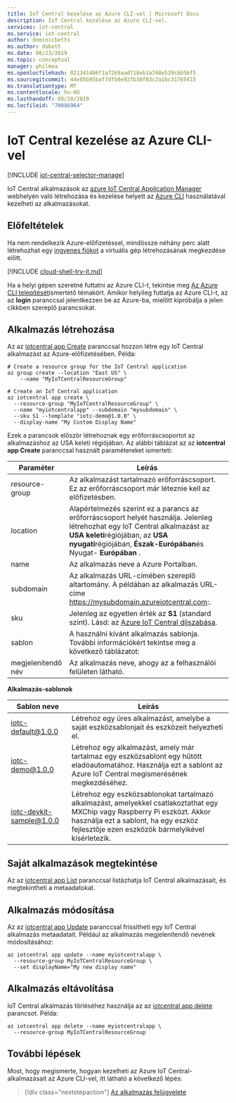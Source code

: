 ```yaml
---
title: IoT Central kezelése az Azure CLI-vel | Microsoft Docs
description: IoT Central kezelése az Azure CLI-vel.
services: iot-central
ms.service: iot-central
author: dominicbetts
ms.author: dobett
ms.date: 08/23/2019
ms.topic: conceptual
manager: philmea
ms.openlocfilehash: 021341406f1a7269aadf18eb3a748e539cbb5bf5
ms.sourcegitcommit: 44e85b95baf7dfb9e92fb38f03c2a1bc31765415
ms.translationtype: MT
ms.contentlocale: hu-HU
ms.lasthandoff: 08/28/2019
ms.locfileid: "70086964"
---
```

# <a name="manage-iot-central-from-azure-cli"></a>IoT Central kezelése az Azure CLI-vel

[!INCLUDE [iot-central-selector-manage](../../includes/iot-central-selector-manage.md)]

IoT Central alkalmazások az [azure IoT Central Application Manager](https://aka.ms/iotcentral) webhelyén való létrehozása és kezelése helyett az [Azure CLI](/cli/azure/) használatával kezelheti az alkalmazásokat.

## <a name="prerequisites"></a>Előfeltételek

Ha nem rendelkezik Azure-előfizetéssel, mindössze néhány perc alatt létrehozhat egy [ingyenes fiókot](https://azure.microsoft.com/free/?WT.mc_id=A261C142F) a virtuális gép létrehozásának megkezdése előtt.

[!INCLUDE [cloud-shell-try-it.md](../../includes/cloud-shell-try-it.md)]

Ha a helyi gépen szeretné futtatni az Azure CLI-t, tekintse meg [Az Azure CLI telepítését](/cli/azure/install-azure-cli)ismertető témakört. Amikor helyileg futtatja az Azure CLI-t, az az **login** paranccsal jelentkezzen be az Azure-ba, mielőtt kipróbálja a jelen cikkben szereplő parancsokat.

## <a name="create-an-application"></a>Alkalmazás létrehozása

Az az [iotcentral app Create](/cli/azure/iotcentral/app#az-iotcentral-app-create) paranccsal hozzon létre egy IoT Central alkalmazást az Azure-előfizetésében. Példa:

```azurecli-interactive
# Create a resource group for the IoT Central application
az group create --location "East US" \
    --name "MyIoTCentralResourceGroup"
```

```azurecli-interactive
# Create an IoT Central application
az iotcentral app create \
  --resource-group "MyIoTCentralResourceGroup" \
  --name "myiotcentralapp" --subdomain "mysubdomain" \
  --sku S1 --template "iotc-demo@1.0.0" \
  --display-name "My Custom Display Name"
```

Ezek a parancsok először létrehoznak egy erőforráscsoportot az alkalmazáshoz az USA keleti régiójában. Az alábbi táblázat az az **iotcentral app Create** paranccsal használt paramétereket ismerteti:

| Paraméter         | Leírás |
| ----------------- | ----------- |
| resource-group    | Az alkalmazást tartalmazó erőforráscsoport. Ez az erőforráscsoport már léteznie kell az előfizetésben. |
| location          | Alapértelmezés szerint ez a parancs az erőforráscsoport helyét használja. Jelenleg létrehozhat egy IoT Central alkalmazást az **USA keleti**régiójában, az **USA nyugati**régiójában, **Észak-Európában**és Nyugat- **Európában** . |
| name              | Az alkalmazás neve a Azure Portalban. |
| subdomain         | Az alkalmazás URL-címében szereplő altartomány. A példában az alkalmazás URL-címe https://mysubdomain.azureiotcentral.com:. |
| sku               | Jelenleg az egyetlen érték az **S1** (standard szint). Lásd: az [Azure IoT Central díjszabása](https://azure.microsoft.com/pricing/details/iot-central/). |
| sablon          | A használni kívánt alkalmazás sablonja. További információkért tekintse meg a következő táblázatot: |
| megjelenítendő név      | Az alkalmazás neve, ahogy az a felhasználói felületen látható. |

**Alkalmazás-sablonok**

| Sablon neve            | Leírás |
| ------------------------ | ----------- |
| iotc-default@1.0.0       | Létrehoz egy üres alkalmazást, amelybe a saját eszközsablonjait és eszközeit helyezheti el. |
| iotc-demo@1.0.0          | Létrehoz egy alkalmazást, amely már tartalmaz egy eszközsablont egy hűtött eladóautomatához. Használja ezt a sablont az Azure IoT Central megismerésének megkezdéséhez. |
| iotc-devkit-sample@1.0.0 | Létrehoz egy eszközsablonokat tartalmazó alkalmazást, amelyekkel csatlakoztathat egy MXChip vagy Raspberry Pi eszközt. Akkor használja ezt a sablont, ha egy eszköz fejlesztője ezen eszközök bármelyikével kísérletezik. |

## <a name="view-your-applications"></a>Saját alkalmazások megtekintése

Az az [iotcentral app List](/cli/azure/iotcentral/app#az-iotcentral-app-list) paranccsal listázhatja IoT Central alkalmazásait, és megtekintheti a metaadatokat.

## <a name="modify-an-application"></a>Alkalmazás módosítása

Az az [iotcentral app Update](/cli/azure/iotcentral/app#az-iotcentral-app-update) paranccsal frissítheti egy IoT Central alkalmazás metaadatait. Például az alkalmazás megjelenítendő nevének módosításához:

```azurecli-interactive
az iotcentral app update --name myiotcentralapp \
  --resource-group MyIoTCentralResourceGroup \
  --set displayName="My new display name"
```

## <a name="remove-an-application"></a>Alkalmazás eltávolítása

IoT Central alkalmazás törléséhez használja az az [iotcentral app delete](/cli/azure/iotcentral/app#az-iotcentral-app-delete) parancsot. Példa:

```azurecli-interactive
az iotcentral app delete --name myiotcentralapp \
  --resource-group MyIoTCentralResourceGroup
```

## <a name="next-steps"></a>További lépések

Most, hogy megismerte, hogyan kezelheti az Azure IoT Central-alkalmazásait az Azure CLI-vel, itt látható a következő lépés:

> [!div class="nextstepaction"]
> [Az alkalmazás felügyelete](howto-administer.md)
